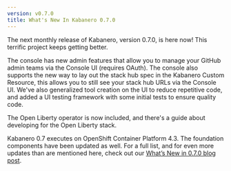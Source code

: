 ```yaml
---
version: v0.7.0
title: What's New In Kabanero 0.7.0
---
```


The next monthly release of Kabanero, version 0.7.0, is here now! This terrific project keeps getting better.

The console has new admin features that allow you to manage your GitHub admin teams via the Console UI (requires OAuth). The console also supports the new way to lay out the stack hub spec in the Kabanero Custom Resource, this allows you to still see your stack hub URLs via the Console UI. We've also generalized tool creation on the UI to reduce repetitive code, and added a UI testing framework with some initial tests to ensure quality code. 

The Open Liberty operator is now included, and there's a guide about developing for the Open Liberty stack.

Kabanero 0.7 executes on OpenShift Container Platform 4.3. The foundation components have been updated as well. For a full list, and for even more updates than are mentioned here, check out our [What’s New in 0.7.0 blog post](/blog/2020/03/20/WhatsNew070.html).

